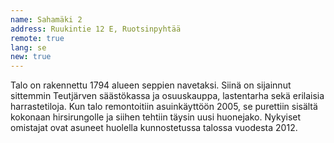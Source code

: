 ```yaml
---
name: Sahamäki 2
address: Ruukintie 12 E, Ruotsinpyhtää
remote: true
lang: se
new: true
---
```

Talo on rakennettu 1794 alueen seppien navetaksi. Siinä on sijainnut sittemmin Teutjärven säästökassa ja osuuskauppa, 
lastentarha sekä erilaisia harrastetiloja. Kun talo remontoitiin asuinkäyttöön 2005, se purettiin sisältä kokonaan 
hirsirungolle ja siihen tehtiin täysin uusi huonejako. Nykyiset omistajat ovat asuneet huolella kunnostetussa 
talossa vuodesta 2012.